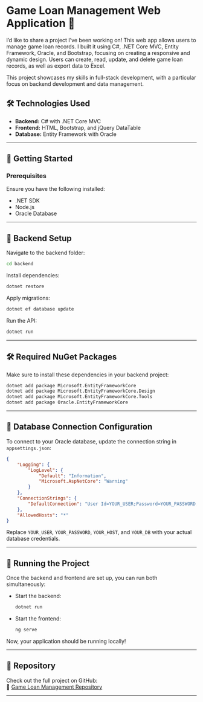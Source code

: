 # Game Loan Management Web Application 🚀

I’d like to share a project I’ve been working on! This web app allows users to manage game loan records. I built it using C#, .NET Core MVC, Entity Framework, Oracle, and Bootstrap, focusing on creating a responsive and dynamic design. Users can create, read, update, and delete game loan records, as well as export data to Excel.

This project showcases my skills in full-stack development, with a particular focus on backend development and data management.

## 🛠 Technologies Used
- **Backend:** C# with .NET Core MVC  
- **Frontend:** HTML, Bootstrap, and jQuery DataTable  
- **Database:** Entity Framework with Oracle  

---

## 🚀 Getting Started

### Prerequisites

Ensure you have the following installed:

- .NET SDK  
- Node.js  
- Oracle Database  

---

## 🔧 Backend Setup

Navigate to the backend folder:
```sh
cd backend
```
Install dependencies:
```sh
dotnet restore
```
Apply migrations:
```sh
dotnet ef database update
```
Run the API:
```sh
dotnet run
```
---

## 🛠 Required NuGet Packages
Make sure to install these dependencies in your backend project:

```sh
dotnet add package Microsoft.EntityFrameworkCore
dotnet add package Microsoft.EntityFrameworkCore.Design
dotnet add package Microsoft.EntityFrameworkCore.Tools
dotnet add package Oracle.EntityFrameworkCore
```

---

## 🔗 Database Connection Configuration

To connect to your Oracle database, update the connection string in `appsettings.json`:

```json
{
    "Logging": {
        "LogLevel": {
            "Default": "Information",
            "Microsoft.AspNetCore": "Warning"
        }
    },
    "ConnectionStrings": {
        "DefaultConnection": "User Id=YOUR_USER;Password=YOUR_PASSWORD;Data Source=YOUR_HOST:1521/YOUR_DB"
    },
    "AllowedHosts": "*"
}
```
Replace `YOUR_USER`, `YOUR_PASSWORD`, `YOUR_HOST`, and `YOUR_DB` with your actual database credentials.

---

## 🚀 Running the Project

Once the backend and frontend are set up, you can run both simultaneously:

- Start the backend:  
  ```sh
  dotnet run
  ```
- Start the frontend:  
  ```sh
  ng serve
  ```
Now, your application should be running locally!

---

## 📂 Repository

Check out the full project on GitHub:  
🔗 [Game Loan Management Repository](https://github.com/brunomacedo1203/Game-Loan-Management)

---


